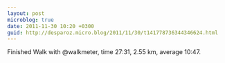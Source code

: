 ```yaml
---
layout: post
microblog: true
date: 2011-11-30 10:20 +0300
guid: http://desparoz.micro.blog/2011/11/30/t141778736344346624.html
---
```

Finished Walk with @walkmeter, time 27:31, 2.55 km, average 10:47.
